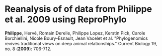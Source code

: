 # Reanalysis of of data from Philippe et al. 2009 using ReproPhylo
**Philippe**, Hervé, Romain Derelle, Philippe Lopez, Kerstin Pick, Carole  Borchiellini, Nicole Boury-Esnault, Jean Vacelet et al. "Phylogenomics revives traditional views on deep animal relationships." Current Biology 19, no. 8 (**2009**): 706-712.   